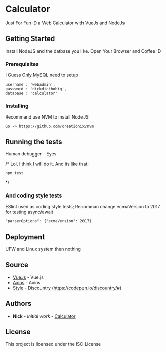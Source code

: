 # Calculator

Just For Fun :D a Web Calculator with VueJs and NodeJs

## Getting Started

Install NodeJS and the datbase you like.
Open Your Browser and Coffee :D

### Prerequisites

I Guess Only MySQL need to setup

```
username : 'webadmin',
password : 'dickdickhobig',
database : 'calculator'
```

### Installing

Recommand use NVM to install NodeJS

```
Go -> https://github.com/creationix/nvm
```

## Running the tests

Human debugger - Eyes

/*
Lol, I think I will do it.
And its like that:

```
npm test
```
*/

### And coding style tests
  
ESlint used as coding style tests;
Recomman change ecmaVersion to 2017 for testing async/await
```
"parserOptions": {"ecmaVersion": 2017}
```

## Deployment

UFW and Linux system then nothing

## Source

* [VueJs](https://github.com/vuejs) - Vue.js 
* [Axios](https://github.com/axios/axios) - Axios
* [Style](https://vuejsexamples.com/a-ios-style-calculator-with-vue-js/) - Discountry (https://codepen.io/discountry/#)


## Authors

* **Nick** - *Initial work* - [Calculator](https://github.com/pignickyip/Calculator)

## License

This project is licensed under the ISC License
